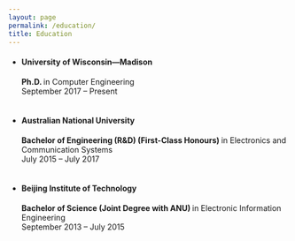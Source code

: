 ```yaml
---
layout: page
permalink: /education/
title: Education
---
```


<ul>
	<li>
		<h4>University of Wisconsin&#8212Madison</h4>
		<b>Ph.D. </b>in Computer Engineering<br>
		September 2017 – Present<br>
	</li><br>
	<li>
		<h4>Australian National University</h4>
		<b>Bachelor of Engineering (R&D) (First-Class Honours) </b>in Electronics and Communication Systems<br>
		July 2015 – July 2017<br>
	</li><br>
	<li>
		<h4>Beijing Institute of Technology</h4>
		<b>Bachelor of Science (Joint Degree with ANU) </b>in Electronic Information Engineering<br>
		September 2013 – July 2015<br>
	</li>

</ul>

